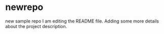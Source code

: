 # newrepo
new sample repo
I am editing the README file. Adding some more details about the project description.
